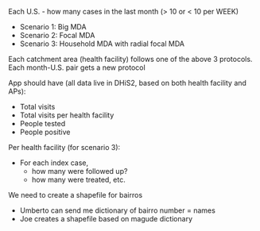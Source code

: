 Each U.S. - how many cases in the last month (> 10 or < 10 per WEEK)
  - Scenario 1: Big MDA
  - Scenario 2: Focal MDA
  - Scenario 3: Household MDA with radial focal MDA

  Each catchment area (health facility) follows one of the above 3 protocols.
  Each month-U.S. pair gets a new protocol

App should have (all data live in DHiS2, based on both health facility and APs):

- Total visits
- Total visits per health facility
- People tested
- People positive

Per health facility (for scenario 3):
- For each index case,
  - how many were followed up?
  - how many were treated, etc.

We need to create a shapefile for bairros
  - Umberto can send me dictionary of bairro number = names
  - Joe creates a shapefile based on magude dictionary

